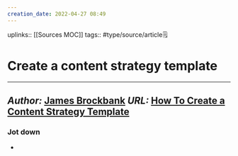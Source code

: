 ```yaml
---
creation_date: 2022-04-27 08:49
---
```


uplinks:: [[Sources MOC]]
tags:: #type/source/article🗒 

# Create a content strategy template
---
*Author:* [James Brockbank](https://www.semrush.com/user/146886913/)
*URL:* [How To Create a Content Strategy Template](https://www.semrush.com/blog/content-strategy-template/?kw=&cmp=AA_SRCH_DSA_Blog_Core_BU_EN&label=dsa_pagefeed&Network=g&Device=c&utm_content=515816641580&kwid=dsa-1053501815027&cmpid=12565136841&agpid=119030070666&BU=Core&extid=23631677848&adpos=&gclid=Cj0KCQjwyMiTBhDKARIsAAJ-9Vuzk1gUFgBtc8RV_N9fSMFpDbcsZ8pSRFzm-vwhx9PS8jIakGL75yEaAsK_EALw_wcB)
-
### Jot down
- 